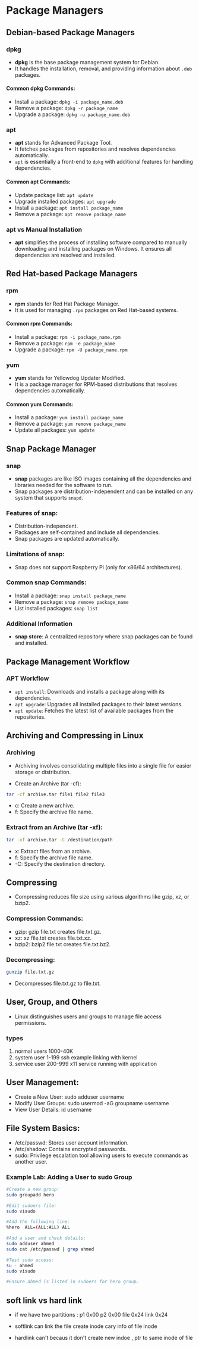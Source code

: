 # Package Managers

## Debian-based Package Managers

### dpkg
- **dpkg** is the base package management system for Debian.
- It handles the installation, removal, and providing information about `.deb` packages.

#### Common dpkg Commands:
- Install a package: `dpkg -i package_name.deb`
- Remove a package: `dpkg -r package_name`
- Upgrade a package: `dpkg -u package_name.deb`

### apt
- **apt** stands for Advanced Package Tool.
- It fetches packages from repositories and resolves dependencies automatically.
- `apt` is essentially a front-end to `dpkg` with additional features for handling dependencies.

#### Common apt Commands:
- Update package list: `apt update`
- Upgrade installed packages: `apt upgrade`
- Install a package: `apt install package_name`
- Remove a package: `apt remove package_name`

### apt vs Manual Installation
- **apt** simplifies the process of installing software compared to manually downloading and installing packages on Windows. It ensures all dependencies are resolved and installed.

## Red Hat-based Package Managers

### rpm
- **rpm** stands for Red Hat Package Manager.
- It is used for managing `.rpm` packages on Red Hat-based systems.

#### Common rpm Commands:
- Install a package: `rpm -i package_name.rpm`
- Remove a package: `rpm -e package_name`
- Upgrade a package: `rpm -U package_name.rpm`

### yum
- **yum** stands for Yellowdog Updater Modified.
- It is a package manager for RPM-based distributions that resolves dependencies automatically.

#### Common yum Commands:
- Install a package: `yum install package_name`
- Remove a package: `yum remove package_name`
- Update all packages: `yum update`

## Snap Package Manager

### snap
- **snap** packages are like ISO images containing all the dependencies and libraries needed for the software to run.
- Snap packages are distribution-independent and can be installed on any system that supports `snapd`.

### Features of snap:
- Distribution-independent.
- Packages are self-contained and include all dependencies.
- Snap packages are updated automatically.

### Limitations of snap:
- Snap does not support Raspberry Pi (only for x86/64 architectures).

### Common snap Commands:
- Install a package: `snap install package_name`
- Remove a package: `snap remove package_name`
- List installed packages: `snap list`

### Additional Information
- **snap store**: A centralized repository where snap packages can be found and installed.

## Package Management Workflow

### APT Workflow
- `apt install`: Downloads and installs a package along with its dependencies.
- `apt upgrade`: Upgrades all installed packages to their latest versions.
- `apt update`: Fetches the latest list of available packages from the repositories.

## Archiving and Compressing in Linux
### Archiving
- Archiving involves consolidating multiple files into a single file for easier storage or distribution.

- Create an Archive (tar -cf):

```bash
tar -cf archive.tar file1 file2 file3
```
- c: Create a new archive.
- f: Specify the archive file name.

### Extract from an Archive (tar -xf):

```bash
tar -xf archive.tar -C /destination/path
```
- x: Extract files from an archive.
- f: Specify the archive file name.
- -C: Specify the destination directory.

## Compressing
- Compressing reduces file size using various algorithms like gzip, xz, or bzip2.

### Compression Commands:

- gzip: gzip file.txt creates file.txt.gz.
- xz: xz file.txt creates file.txt.xz.
- bzip2: bzip2 file.txt creates file.txt.bz2.

### Decompressing:

```bash
gunzip file.txt.gz
```
- Decompresses file.txt.gz to file.txt.

## User, Group, and Others
- Linux distinguishes users and groups to manage file access permissions.

### types 
1. normal users 1000-40K
2. system user 1-199 ssh example linking with kernel
3. service user 200-999 x11 service running with application

## User Management:

- Create a New User: sudo adduser username
- Modify User Groups: sudo usermod -aG groupname username
- View User Details: id username

## File System Basics:

- /etc/passwd: Stores user account information.
- /etc/shadow: Contains encrypted passwords.
- sudo: Privilege escalation tool allowing users to execute commands as another user.

### Example Lab: Adding a User to sudo Group

```bash
#Create a new group:
sudo groupadd hero

#Edit sudoers file:
sudo visudo

#Add the following line:
%hero  ALL=(ALL:ALL) ALL

#Add a user and check details:
sudo adduser ahmed
sudo cat /etc/passwd | grep ahmed

#Test sudo access:
su - ahmed
sudo visudo

#Ensure ahmed is listed in sudoers for hero group.
```

## soft link vs hard link

- if we have two partitions : 
p1    0x00     p2 0x00
file  0x24     link  0x24

- softlink can link the file create inode cary info of file inode
- hardlink can't  becaus it don't create new indoe , ptr to same inode of file
